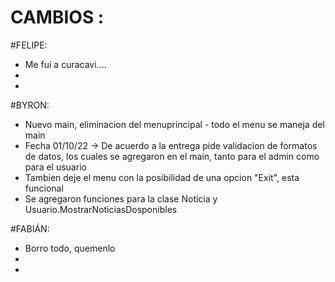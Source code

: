 # CAMBIOS : 


#FELIPE: 
- Me fui a curacavi....
-
-


#BYRON: 
- Nuevo main, eliminacion del menuprincipal - todo el menu se maneja  del main
- Fecha 01/10/22 -> De acuerdo a la entrega pide validacion de formatos de datos, los cuales se agregaron en el main, tanto para el admin como para el usuario
- Tambien deje el menu con la posibilidad de una opcion "Exit", esta funcional
- Se agregaron funciones para la clase Noticia y Usuario.MostrarNoticiasDosponibles



#FABIÁN: 
- Borro todo, quemenlo
-
-